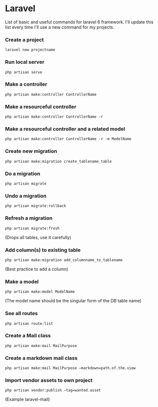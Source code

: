 # Laravel 
List of basic and useful commands for laravel 6 framework.
I'll update this list every time I'll use a new command for my projects.

### Create a project
```
laravel new projectname
```

### Run local server
```
php artisan serve
```

### Make a controller
```
php artisan make:controller ControllerName
```

### Make a resourceful controller
```
php artisan make:controller ControllerName -r
```

### Make a resourceful controller and a related model
```
php artisan make:controller ControllerName -r -m ModelName
```

### Create new migration
```
php artisan make:migration create_tablename_table
```

### Do a migration
```
php artisan migrate
```

### Undo a migration
```
php artisan migrate:rollback
```

### Refresh a migration
```
php artisan migrate:fresh
```
(Drops all tables, use it carefully)

### Add column(s) to existing table
```
php artisan make:migration add_columnname_to_tablename
```
(Best practice to add a column)

### Make a model
```
php artisan make:model ModelName
```
(The model name should be the singular form of the DB table name)

### See all routes
```
php artisan route:list
```

### Create a Mail class
```
php artisan make:mail MailPurpose
```

### Create a markdown mail class
```
php artisan make:mail MailPurpose —markdown=path.of.the.view
```

### Import vendor assets to own project
```
php artisan vendor:publish —tag=wanted.asset
```
(Example laravel-mail)
